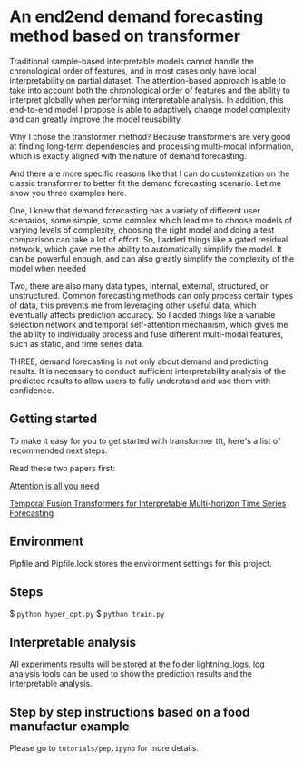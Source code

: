 # An end2end demand forecasting method based on transformer

Traditional sample-based interpretable models cannot handle the chronological order of features, and in most cases only have local interpretability on partial dataset. The attention-based approach is able to take into account both the chronological order of features and the ability to interpret globally when performing interpretable analysis. In addition, this end-to-end model I propose is able to adaptively change model complexity and can greatly improve the model reusability.

Why I chose the transformer method? Because transformers are very good at finding long-term dependencies and processing multi-modal information, which is exactly aligned with the nature of demand forecasting.

And there are more specific reasons like that I can do customization on the classic transformer to better fit the demand forecasting scenario. Let me show you three examples here.

One, I knew that demand forecasting has a variety of different user scenarios, some simple, some complex which lead me to choose models of varying levels of complexity, choosing the right model and doing a test comparison can take a lot of effort. So, I added things like a gated residual network, which gave me the ability to automatically simplify the model. It can be powerful enough, and can also greatly simplify the complexity of the model when needed

Two, there are also many data types, internal, external, structured, or unstructured. Common forecasting methods can only process certain types of data, this prevents me from leveraging other useful data, which eventually affects prediction accuracy. So I added things like a variable selection network and temporal self-attention mechanism, which gives me the ability to individually process and fuse different multi-modal features, such as static, and time series data. 

THREE, demand forecasting is not only about demand and predicting results. It is necessary to conduct sufficient interpretability analysis of the predicted results to allow users to fully understand and use them with confidence.

## Getting started

To make it easy for you to get started with transformer tft, here's a list of recommended next steps.

Read these two papers first:

[Attention is all you need](https://arxiv.org/abs/1706.03762)

[Temporal Fusion Transformers for Interpretable Multi-horizon Time Series Forecasting](https://arxiv.org/abs/1912.09363)

## Environment

Pipfile and Pipfile.lock stores the environment settings for this project. 

## Steps

$ `python hyper_opt.py`
$ `python train.py`

## Interpretable analysis

All experiments results will be stored at the folder lightning_logs, log analysis tools can be used to show the prediction results and the interpretable analysis.

## Step by step instructions based on a food manufactur example

Please go to `tutorials/pep.ipynb` for more details.




